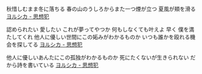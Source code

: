 秋惜しむまま冬に落ちる 春の山のうしろからまた一つ煙が立つ 夏風が頬を滑る
[ヨルシカ - 思想犯](https://youtu.be/ENcnYh79dUY)

認められたい 愛したい これが夢ってやつか
何もしなくても叶えよ 早く 僕を満たしてくれ
他人に優しい世間にこの妬みがわかるものか
いつも誰かを殴れる機会を探してる
[ヨルシカ - 思想犯](https://youtu.be/ENcnYh79dUY)

他人に優しいあんたにこの孤独がわかるものか
死にたくないが生きられない だから詩を書いている
[ヨルシカ - 思想犯](https://youtu.be/ENcnYh79dUY)
